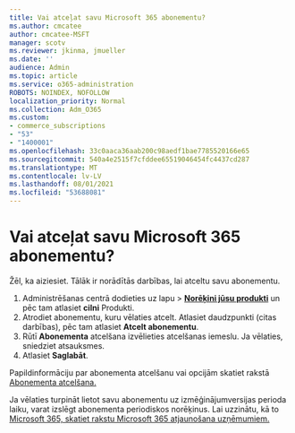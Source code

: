 ```yaml
---
title: Vai atceļat savu Microsoft 365 abonementu?
ms.author: cmcatee
author: cmcatee-MSFT
manager: scotv
ms.reviewer: jkinma, jmueller
ms.date: ''
audience: Admin
ms.topic: article
ms.service: o365-administration
ROBOTS: NOINDEX, NOFOLLOW
localization_priority: Normal
ms.collection: Adm_O365
ms.custom:
- commerce_subscriptions
- "53"
- "1400001"
ms.openlocfilehash: 33c0aaca36aab200c98aedf1bae7785520166e65
ms.sourcegitcommit: 540a4e2515f7cfddee65519046454fc4437cd287
ms.translationtype: MT
ms.contentlocale: lv-LV
ms.lasthandoff: 08/01/2021
ms.locfileid: "53688081"
---
```

# <a name="canceling-your-microsoft-365-subscription"></a>Vai atceļat savu Microsoft 365 abonementu?

Žēl, ka aiziesiet. Tālāk ir norādītās darbības, lai atceltu savu abonementu.

1. Administrēšanas centrā dodieties uz lapu  >  **[Norēķini jūsu produkti](https://go.microsoft.com/fwlink/p/?linkid=842054)** un pēc tam atlasiet **cilni** Produkti.
2. Atrodiet abonementu, kuru vēlaties atcelt. Atlasiet daudzpunkti (citas darbības), pēc tam atlasiet **Atcelt abonementu**.
3. Rūtī **Abonementa** atcelšana izvēlieties atcelšanas iemeslu. Ja vēlaties, sniedziet atsauksmes.
4. Atlasiet **Saglabāt**.

Papildinformāciju par abonementa atcelšanu vai opcijām skatiet rakstā [Abonementa atcelšana.](/microsoft-365/commerce/subscriptions/cancel-your-subscription)

Ja vēlaties turpināt lietot savu abonementu uz izmēģinājumversijas perioda laiku, varat izslēgt abonementa periodiskos norēķinus. Lai uzzinātu, kā to [Microsoft 365, skatiet rakstu Microsoft 365 atjaunošana uzņēmumiem.](/microsoft-365/commerce/subscriptions/renew-your-subscription)
